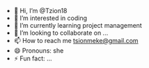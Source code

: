 - 👋 Hi, I’m @Tzion18
- 👀 I’m interested in coding
- 🌱 I’m currently learning project management 
- 💞️ I’m looking to collaborate on ...
- 📫 How to reach me tsionmeke@gmail.com 
- 😄 Pronouns: she
- ⚡ Fun fact: ...

<!---
Tzion18/Tzion18 is a ✨ special ✨ repository because its `README.md` (this file) appears on your GitHub profile.
You can click the Preview link to take a look at your changes.
--->
